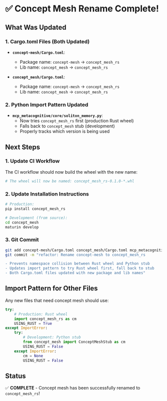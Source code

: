# ✅ Concept Mesh Rename Complete!

## What Was Updated

### 1. Cargo.toml Files (Both Updated)
- **`concept-mesh/Cargo.toml`**: 
  - Package name: `concept-mesh` → `concept_mesh_rs`
  - Lib name: `concept_mesh` → `concept_mesh_rs`
  
- **`concept_mesh/Cargo.toml`**: 
  - Package name: `concept-mesh` → `concept_mesh_rs`
  - Lib name: `concept_mesh` → `concept_mesh_rs`

### 2. Python Import Pattern Updated
- **`mcp_metacognitive/core/soliton_memory.py`**:
  - Now tries `concept_mesh_rs` first (production Rust wheel)
  - Falls back to `concept_mesh` stub (development)
  - Properly tracks which version is being used

## Next Steps

### 1. Update CI Workflow
The CI workflow should now build the wheel with the new name:
```yaml
# The wheel will now be named: concept_mesh_rs-0.1.0-*.whl
```

### 2. Update Installation Instructions
```bash
# Production:
pip install concept_mesh_rs

# Development (from source):
cd concept_mesh
maturin develop
```

### 3. Git Commit
```bash
git add concept-mesh/Cargo.toml concept_mesh/Cargo.toml mcp_metacognitive/core/soliton_memory.py
git commit -m "refactor: Rename concept-mesh to concept_mesh_rs

- Prevents namespace collision between Rust wheel and Python stub
- Updates import pattern to try Rust wheel first, fall back to stub
- Both Cargo.toml files updated with new package and lib names"
```

## Import Pattern for Other Files

Any new files that need concept mesh should use:

```python
try:
    # Production: Rust wheel
    import concept_mesh_rs as cm
    USING_RUST = True
except ImportError:
    try:
        # Development: Python stub
        from concept_mesh import ConceptMeshStub as cm
        USING_RUST = False
    except ImportError:
        cm = None
        USING_RUST = False
```

## Status
✅ **COMPLETE** - Concept mesh has been successfully renamed to `concept_mesh_rs`!
